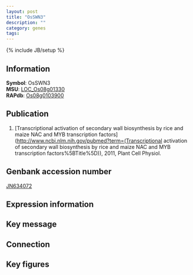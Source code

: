 ```yaml
---
layout: post
title: "OsSWN3"
description: ""
category: genes
tags: 
---
```

{% include JB/setup %}

## Information
__Symbol__: OsSWN3  
__MSU__: [LOC_Os08g01330](http://rice.plantbiology.msu.edu/cgi-bin/ORF_infopage.cgi?orf=LOC_Os08g01330)  
__RAPdb__: [Os08g0103900](http://rapdb.dna.affrc.go.jp/viewer/gbrowse_details/irgsp1?name=Os08g0103900)  

## Publication
1. [Transcriptional activation of secondary wall biosynthesis by rice and maize NAC and MYB transcription factors](http://www.ncbi.nlm.nih.gov/pubmed?term=(Transcriptional activation of secondary wall biosynthesis by rice and maize NAC and MYB transcription factors%5BTitle%5D)), 2011, Plant Cell Physiol.

## Genbank accession number
[JN634072](http://www.ncbi.nlm.nih.gov/nuccore/JN634072)

## Expression information

## Key message

## Connection

## Key figures


